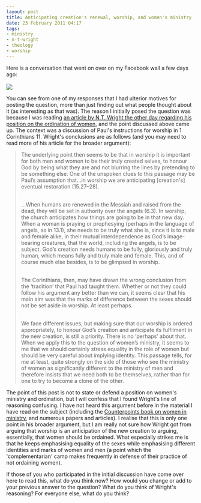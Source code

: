 ```yaml
---
layout: post
title: Anticipating creation's renewal, worship, and women's ministry
date: 23 February 2011 04:17
tags:
- ministry
- n-t-wright
- theology
- worship
---
```

Here is a conversation that went on over on my Facebook wall a few days ago:<br><br>
<img src="https://dl.dropbox.com/u/3897986/Jake%20Blog%20Images/fb_convo.png">
<p>You can see from one of my responses that I had ulterior motives for posting the question, more than just finding out what people thought about it (as interesting as that was). The reason I initially posed the question was because I was reading <a href="http://www.ntwrightpage.com/Wright_Women_Service_Church.htm">an article by N.T. Wright the other day regarding his position on the ordination of women</a>, and the point discussed above came up. The context was a discussion of Paul's instructions for worship in 1 Corinthians 11. Wright's conclusions are as follows (and you may need to read more of his article for the broader argument):</p>
<blockquote>
The underlying point then seems to be that in worship it is important for both men and women to be their truly created selves, to honour God by being what they are and not blurring the lines by pretending to be something else. One of the unspoken clues to this passage may be Paul&rsquo;s assumption that...in worship we are anticipating [creation's] eventual restoration (15.27&ndash;28).<br><br>

...When humans are renewed in the Messiah and raised from the dead, they will be set in authority over the angels (6.3). In worship, the church anticipates how things are going to be in that new day. When a woman is praying or prophesying (perhaps in the language of angels, as in 13.1), she needs to be truly what she is, since it is to male and female alike, in their mutual interdependence as God&rsquo;s image-bearing creatures, that the world, including the angels, is to be subject. God&rsquo;s creation needs humans to be fully, gloriously and truly human, which means fully and truly male and female. This, and of course much else besides, is to be glimpsed in worship.<br><br>

The Corinthians, then, may have drawn the wrong conclusion from the &lsquo;tradition&rsquo; that Paul had taught them. Whether or not they could follow his argument any better than we can, it seems clear that his main aim was that the marks of difference between the sexes should not be set aside in worship. At least perhaps.<br><br>

We face different issues, but making sure that our worship is ordered appropriately, to honour God&rsquo;s creation and anticipate its fulfilment in the new creation, is still a priority. There is no &lsquo;perhaps&rsquo; about that. When we apply this to the question of women&rsquo;s ministry, it seems to me that we should certainly stress equality in the role of women but should be very careful about implying identity. This passage tells, for me at least, quite strongly on the side of those who see the ministry of women as significantly different to the ministry of men and therefore insists that we need both to be themselves, rather than for one to try to become a clone of the other.
</blockquote>
<p>The point of this post is not to state or defend a position on women's ministry and ordination, but I will confess that I found Wright's line of reasoning confusing. I have not heard this argument before in the material I have read on the subject (including the <a href="http://www.wtsbooks.com/product-exec/product_id/4197/nm/Two+Views+on+Women+in+Ministry+%28Counterpoints%29+%28Paperback%29?utm_source=jbelder&amp;utm_medium=blogpartners">Counterpoints book on women in ministry</a>, and numerous papers and articles). I realise that this is only one point in his broader argument, but I am really not sure how Wright got from arguing that worship is an anticipation of the new creation to arguing, essentially, that women should be ordained. What especially strikes me is that he keeps emphasising equality of the sexes while emphasising different identities and marks of women and men (a point which the 'complementarian' camp makes frequently in defense of their practice of not ordaining women).</p>

If those of you who participated in the initial discussion have come over here to read this, what do you think now? How would you change or add to your previous answer to the question? What do you think of Wright's reasoning? For everyone else, what do you think?
